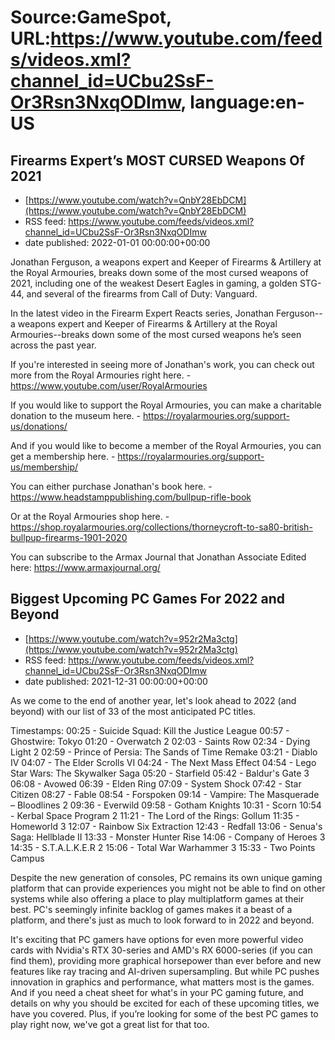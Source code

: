 # Source:GameSpot, URL:https://www.youtube.com/feeds/videos.xml?channel_id=UCbu2SsF-Or3Rsn3NxqODImw, language:en-US

## Firearms Expert’s MOST CURSED Weapons Of 2021
 - [https://www.youtube.com/watch?v=QnbY28EbDCM](https://www.youtube.com/watch?v=QnbY28EbDCM)
 - RSS feed: https://www.youtube.com/feeds/videos.xml?channel_id=UCbu2SsF-Or3Rsn3NxqODImw
 - date published: 2022-01-01 00:00:00+00:00

Jonathan Ferguson, a weapons expert and Keeper of Firearms & Artillery at the Royal Armouries, breaks down some of the most cursed weapons of 2021, including one of the weakest Desert Eagles in gaming, a golden STG-44, and several of the firearms from Call of Duty: Vanguard.

In the latest video in the Firearm Expert Reacts series, Jonathan Ferguson--a weapons expert and Keeper of Firearms & Artillery at the Royal Armouries--breaks down some of the most cursed weapons he’s seen across the past year.

If you're interested in seeing more of Jonathan's work, you can check out more from the Royal Armouries right here. - https://www.youtube.com/user/RoyalArmouries

If you would like to support the Royal Armouries, you can make a charitable donation to the museum here. - https://royalarmouries.org/support-us/donations/

And if you would like to become a member of the Royal Armouries, you can get a membership here. - https://royalarmouries.org/support-us/membership/

You can either purchase Jonathan's book here. - https://www.headstamppublishing.com/bullpup-rifle-book

Or at the Royal Armouries shop here. - https://shop.royalarmouries.org/collections/thorneycroft-to-sa80-british-bullpup-firearms-1901-2020

You can subscribe to the Armax Journal that Jonathan Associate Edited here: https://www.armaxjournal.org/

## Biggest Upcoming PC Games For 2022 and Beyond
 - [https://www.youtube.com/watch?v=952r2Ma3ctg](https://www.youtube.com/watch?v=952r2Ma3ctg)
 - RSS feed: https://www.youtube.com/feeds/videos.xml?channel_id=UCbu2SsF-Or3Rsn3NxqODImw
 - date published: 2021-12-31 00:00:00+00:00

As we come to the end of another year, let's look ahead to 2022 (and beyond) with our list of 33 of the most anticipated PC titles.

Timestamps:
00:25 - Suicide Squad: Kill the Justice League
00:57 - Ghostwire: Tokyo
01:20 - Overwatch 2
02:03 - Saints Row
02:34 - Dying Light 2
02:59 - Prince of Persia: The Sands of Time Remake
03:21 - Diablo IV
04:07 - The Elder Scrolls VI
04:24 - The Next Mass Effect
04:54 - Lego Star Wars: The Skywalker Saga
05:20 - Starfield
05:42 - Baldur's Gate 3
06:08 - Avowed 
06:39 - Elden Ring
07:09 - System Shock
07:42 - Star Citizen
08:27 - Fable
08:54 - Forspoken
09:14 - Vampire: The Masquerade – Bloodlines 2
09:36 - Everwild
09:58 - Gotham Knights
10:31 - Scorn
10:54 - Kerbal Space Program 2
11:21 - The Lord of the Rings: Gollum
11:35 - Homeworld 3
12:07 - Rainbow Six Extraction
12:43 - Redfall
13:06 - Senua's Saga: Hellblade II
13:33 - Monster Hunter Rise
14:06 - Company of Heroes 3
14:35 - S.T.A.L.K.E.R 2
15:06 - Total War Warhammer 3
15:33 - Two Points Campus

Despite the new generation of consoles, PC remains its own unique gaming platform that can provide experiences you might not be able to find on other systems while also offering a place to play multiplatform games at their best. PC's seemingly infinite backlog of games makes it a beast of a platform, and there's just as much to look forward to in 2022 and beyond.

It's exciting that PC gamers have options for even more powerful video cards with Nvidia's RTX 30-series and AMD's RX 6000-series (if you can find them), providing more graphical horsepower than ever before and new features like ray tracing and AI-driven supersampling. But while PC pushes innovation in graphics and performance, what matters most is the games. And if you need a cheat sheet for what's in your PC gaming future, and details on why you should be excited for each of these upcoming titles, we have you covered. Plus, if you’re looking for some of the best PC games to play right now, we've got a great list for that too.

